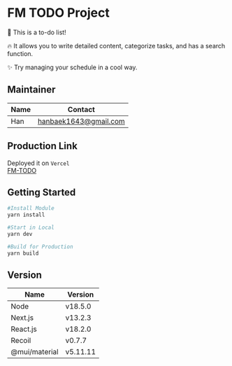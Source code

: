 # FM TODO Project

📝 This is a to-do list!

🔥 It allows you to write detailed content, categorize tasks, and has a search function.

✨ Try managing your schedule in a cool way.

## Maintainer

| Name | Contact               |
| ---- | --------------------- |
| Han  | hanbaek1643@gmail.com |

## Production Link

Deployed it on `Vercel`<br/>
[FM-TODO](https://fm-project.vercel.app/)

## Getting Started

```bash
#Install Module
yarn install

#Start in Local
yarn dev

#Build for Production
yarn build
```

## Version

| Name          | Version  |
| ------------- | -------- |
| Node          | v18.5.0  |
| Next.js       | v13.2.3  |
| React.js      | v18.2.0  |
| Recoil        | v0.7.7   |
| @mui/material | v5.11.11 |
